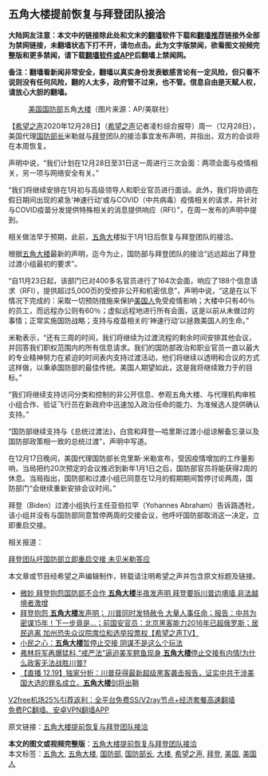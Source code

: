  <h2>五角大楼提前恢复与拜登团队接洽</h2> <p class="notice"><b>大陆网友注意：本文中的链接除此处和文末的<a href="https://github.com/bannedbook/fanqiang" >翻墙</a>软件下载和<a href="https://github.com/killgcd/justmysocks/blob/master/README.md">翻墙推荐</a>链接外全部为禁网链接，未翻墙状态下打不开，请勿点击。此为文字版禁闻，欲看图文视频完整版和更多禁闻，请下载<a href="https://github.com/bannedbook/fanqiang">翻墙软件或APP</a>后翻墙上禁闻网。</p><p>备注：翻墙看新闻非常安全，翻墙以真实身份发表敏感言论有一定风险，但只看不说则没有任何风险，翻的人太多，政府管不过来，也不管。信息自由是天赋人权，请放心大胆的翻墙。</b></p>  <div class="entry"> <figure> <p><figcaption><a href="https://www.bannedbook.org/bnews/tag/%e7%be%8e%e5%9b%bd/" class="st_tag internal_tag" rel="tag" title="标签 美国 下的日志">美国</a><a href="https://www.bannedbook.org/bnews/tag/%E5%9B%BD%E9%98%B2%E9%83%A8/" class="st_tag internal_tag" rel="tag" title="标签 国防部 下的日志">国防部</a>五角<a href="https://www.bannedbook.org/bnews/tag/%E5%A4%A7%E6%A5%BC/" class="st_tag internal_tag" rel="tag" title="标签 大楼 下的日志">大楼</a>（图片来源：AP/美联社）</figcaption></figure> <p>【<span class='wp_keywordlink_affiliate'><a href="https://www.soundofhope.org" title="希望之声" target="_blank">希望之声</a></span>2020年12月28日】（<a href="https://www.bannedbook.org/bnews/tag/%e5%b8%8c%e6%9c%9b%e4%b9%8b%e5%a3%b0/" class="st_tag internal_tag" rel="tag" title="标签 希望之声 下的日志">希望之声</a>记者凌杉综合报导）周一（12月28日），美国代理<a href="https://www.bannedbook.org/bnews/tag/%e5%9b%bd%e9%98%b2%e9%83%a8%e9%95%bf/" class="st_tag internal_tag" rel="tag" title="标签 国防部长 下的日志">国防部长</a>米勒就与<a href="https://www.bannedbook.org/bnews/tag/%e6%8b%9c%e7%99%bb/" class="st_tag internal_tag" rel="tag" title="标签 拜登 下的日志">拜登</a>团队的接洽事宜发布声明，并指出，双方的会谈将在本周恢复。</p> <p>声明中说，“我们计划在12月28日至31日这一周进行三次会面：两项会面与疫情相关，另一项与网络安全有关。”</p> <p>“我们将继续安排在1月初与高级领导人和职业官员进行面谈。此外，我们将协调在假日期间出现的紧急‘神速行动’或与COVID（中共病毒）疫情相关的请求，并针对与COVID疫苗分发提供特殊相关的消息提供响应（RFI）”，在周一发布的声明中提到。</p> <p>相关做法早于预期，此前，<a href="https://www.bannedbook.org/bnews/tag/%E4%BA%94%E8%A7%92%E5%A4%A7/" class="st_tag internal_tag" rel="tag" title="标签 五角大 下的日志">五角大</a>楼拟于1月1日后恢复与拜登团队的接洽。</p> <p>根据<a href="https://www.bannedbook.org/bnews/tag/%e4%ba%94%e8%a7%92%e5%a4%a7%e6%a5%bc/" class="st_tag internal_tag" rel="tag" title="标签 五角大楼 下的日志">五角大楼</a>最新的声明，迄今为止，国防部与拜登团队的接洽“远远超出了拜登过渡小组最初的要求”。</p>  <p>“自11月23日起，该部门已对400多名官员进行了164次会面，响应了188个信息请求（RFI），提供超过5,000页的受控非公开和机密信息”，声明中说，“这是在以下情况下完成的：采取一切预防措施来保护<a href="https://www.bannedbook.org/bnews/tag/%E7%BE%8E%E5%9B%BD%E4%BA%BA/" class="st_tag internal_tag" rel="tag" title="标签 美国人 下的日志">美国人</a>免受疫情影响；大楼中只有40％的员工，而远程办公则有60％；虚拟远程地进行所有会面，这是以前从未做过的事情；正常实施国防战略；支持与疫苗相关的‘神速行动’以拯救美国人的生命。”</p> <p>米勒表示，“还有三周的时间，我们将继续为过渡流程的剩余时间安排其他会议，并回答我们职权范围内的所有信息请求。我们的国防部政治和职业官员一直以最大的专业精神努力在紧迫的时间表内支持过渡活动，他们将继续以透明和合议的方式这样做，以秉承国防部的最佳传统。美国人期望如此，这是我将继续致力于的目标。”</p> <p>“我们将继续支持访问分类和控制的非公开信息、参观五角大楼、与代理机构审核小组合作、验证飞行员在新政府中迅速加入政治任命的能力、为准候选人提供确认支持。”</p> <p>“国防部继续支持与《总统过渡法》，白宫和拜登—哈里斯过渡小组谅解备忘录以及国防部政策相一致的总统过渡”，声明中写道。</p> <p>在12月17日晚间，美国代理国防部长克里斯·米勒宣布，受因疫情增加的工作量影响，当局把约20次预定的会议推迟到新年1月1日之后，国防部官员将能获得2周的休息。当局指出，国防部和过渡小组已同意在12月的假期期间暂停讨论两周，国防部门“会继续重新安排会议时间。”</p>  <p>拜登（Biden）过渡小组执行主任亚伯拉罕（Yohannes Abraham）告诉路透社，该小组并没有与国防部同意暂停两周的交接会议，他呼吁国防部取消这一决定，立即重启交接。</p> <p>相关报道：</p> <p><a href="https://www.soundofhope.org/post/455050">拜登团队吁国防部立即重启交接 未见米勒答应</a></p> <p>本文章或节目经希望之声编辑制作，转载请注明希望之声并包含原文标题及链接。</p> <ul class='op-related-articles' title='相关阅读'> <li><a href='https://www.bannedbook.org/bnews/topimagenews/20201224/1454264.html' target='_blank'>微妙 拜登抱怨国防部不合作 <b>五角大楼</b>半夜发声明 拜登要拆川普边境墙 非法越境者激增</a></li> <li><a href='https://www.bannedbook.org/bnews/cbnews/20201224/1453862.html' target='_blank'>拜登抱怨 <b>五角大楼</b>发声明； 川普同时发特赦令 大量人事任命；报告：中共为密谋15年！下一步竟是…；前国安官员：北京黑客能力2016年已超俄罗斯；居民逃离 加州恐失众议院席位和选举投票权【希望之声TV】</a></li> <li><a href='https://www.bannedbook.org/bnews/baitai/20201223/1453460.html' target='_blank'>小民之心：<b>五角大楼</b>暂停止交接 阴谋不是这么个玩法</a></li> <li><a href='https://www.bannedbook.org/bnews/bannedvideo/20201220/1451718.html' target='_blank'>弗林将军再爆猛料,“戒严法”逼迫美军鳄鱼现身,<b>五角大楼</b>停止交接有内情!为什么政客无法战胜川普?</a></li> <li><a href='https://www.bannedbook.org/bnews/bannedvideo/20201220/1451381.html' target='_blank'>【直播 12.19】独家分析：川普获得最新超级黑客袭击报告，证实中共干涉美国大选的罪名成立，<b>五角大楼</b>剑将出鞘</a></li> </ul> <p class="texttj"> <a href="https://github.com/bannedbook/fanqiang/wiki/V2ray%E6%9C%BA%E5%9C%BA" target="_blank">V2free机场25%引荐返利：全平台免费SS/V2ray节点+经济套餐高速翻墙</a><br/> <a href="https://github.com/bannedbook/fanqiang/wiki/%E7%A6%81%E9%97%BB%E7%BD%91%E5%AE%89%E5%8D%93%E7%BF%BB%E5%A2%99%E6%96%B0%E9%97%BBAPP" target="_blank">免费PC翻墙、安卓VPN翻墙APP</a></p><p>原文链接：<a class="src_link"  href="https://www.soundofhope.org/post/458125" target="_blank">五角大楼提前恢复与拜登团队接洽</a></p> <a name='sharetosocial'></a>       <div><b>本文的图文或视频完整版</b>：<a href='https://www.bannedbook.org/bnews/comments/20201229/1456927.html'>五角大楼提前恢复与拜登团队接洽</a></div>  </div><!--END ENTRY--> <div class="postfooter"> <div>本文标签：<a href="https://www.bannedbook.org/bnews/tag/%E4%BA%94%E8%A7%92%E5%A4%A7/" rel="tag">五角大</a>, <a href="https://www.bannedbook.org/bnews/tag/%e4%ba%94%e8%a7%92%e5%a4%a7%e6%a5%bc/" rel="tag">五角大楼</a>, <a href="https://www.bannedbook.org/bnews/tag/%E5%9B%BD%E9%98%B2%E9%83%A8/" rel="tag">国防部</a>, <a href="https://www.bannedbook.org/bnews/tag/%e5%9b%bd%e9%98%b2%e9%83%a8%e9%95%bf/" rel="tag">国防部长</a>, <a href="https://www.bannedbook.org/bnews/tag/%E5%A4%A7%E6%A5%BC/" rel="tag">大楼</a>, <a href="https://www.bannedbook.org/bnews/tag/%e5%b8%8c%e6%9c%9b%e4%b9%8b%e5%a3%b0/" rel="tag">希望之声</a>, <a href="https://www.bannedbook.org/bnews/tag/%e6%8b%9c%e7%99%bb/" rel="tag">拜登</a>, <a href="https://www.bannedbook.org/bnews/tag/%e7%be%8e%e5%9b%bd/" rel="tag">美国</a>, <a href="https://www.bannedbook.org/bnews/tag/%E7%BE%8E%E5%9B%BD%E4%BA%BA/" rel="tag">美国人</a></div>  </div><!--END POSTFOOTER--> 